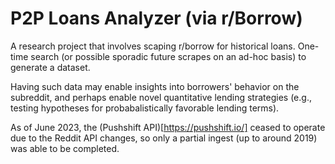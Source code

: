 # P2P Loans Analyzer (via r/Borrow)

A research project that involves scaping r/borrow for historical loans. 
One-time search (or possible sporadic future scrapes on an ad-hoc basis) 
to generate a dataset. 

Having such data may enable insights into borrowers' behavior on the subreddit, 
and perhaps enable novel quantitative lending strategies (e.g., testing hypotheses for 
probabalistically favorable lending terms).

As of June 2023, the (Pushshift API)[https://pushshift.io/] 
ceased to operate due to the Reddit API changes, so only a partial ingest (up to around 2019) 
was able to be completed.
